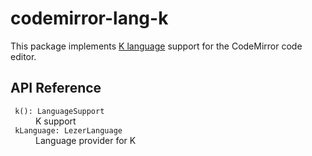 # codemirror-lang-k

This package implements [K language](https://codeberg.org/ngn/k) support for the CodeMirror code editor.

## API Reference

<dl>
  <dt> <code> k(): LanguageSupport </code>
  <dd> K support

  <dt> <code> kLanguage: LezerLanguage </code>
  <dd> Language provider for K
</dl>
